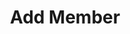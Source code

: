 ---
title: Add Member
type: endpoint
category: 639ba2628407100061f5faac
slug: add-member
parentDoc: 639ba2658407100061f5fab6
hidden: false
order: 12
---
